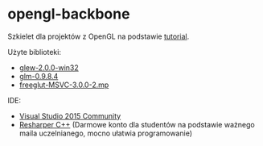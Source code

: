 # opengl-backbone
Szkielet dla projektów z OpenGL na podstawie [tutorial](https://www.cs.put.poznan.pl/wandrzejewski/wp-content/uploads/cg/project_tutorial.pdf).

Użyte biblioteki:
- [glew-2.0.0-win32](http://glew.sourceforge.net/)
- [glm-0.9.8.4](http://glm.g-truc.net/0.9.8/index.html)
- [freeglut-MSVC-3.0.0-2.mp](http://www.transmissionzero.co.uk/software/freeglut-devel/)

IDE:
- [Visual Studio 2015 Community](https://www.visualstudio.com/free-developer-offers/)
- [Resharper C++](https://www.jetbrains.com/resharper-cpp/download/) (Darmowe konto dla studentów na podstawie ważnego maila uczelnianego, mocno ułatwia programowanie)
